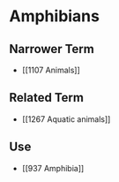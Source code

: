 # Amphibians  

## Narrower Term

- [[1107 Animals]]  

## Related Term

- [[1267 Aquatic animals]]  

## Use

- [[937 Amphibia]]  

